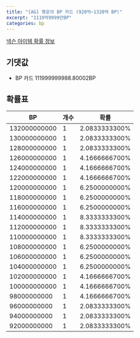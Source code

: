 ```yaml
---
title: "[AG] 행운의 BP 카드 (920억~1320억 BP)"
excerpt: "1119억9999만BP"
categories: bp
---
```

[넥슨 아이템 확률 정보](http://iteminfo.nexon.com/probability/fo4?sn=7306)

## 기댓값
  - BP 카드 111999999988.80002BP

## 확률표

|BP|개수|확률|
|---|---|---|
|132000000000|1|2.0833333300%|
|130000000000|1|2.0833333300%|
|128000000000|1|2.0833333300%|
|126000000000|1|4.1666666700%|
|124000000000|1|4.1666666700%|
|122000000000|1|4.1666666700%|
|120000000000|1|6.2500000000%|
|118000000000|1|6.2500000000%|
|116000000000|1|6.2500000000%|
|114000000000|1|8.3333333300%|
|112000000000|1|8.3333333300%|
|110000000000|1|8.3333333300%|
|108000000000|1|6.2500000000%|
|106000000000|1|6.2500000000%|
|104000000000|1|6.2500000000%|
|102000000000|1|4.1666666700%|
|100000000000|1|4.1666666700%|
|98000000000|1|4.1666666700%|
|96000000000|1|2.0833333300%|
|94000000000|1|2.0833333300%|
|92000000000|1|2.0833333300%|

